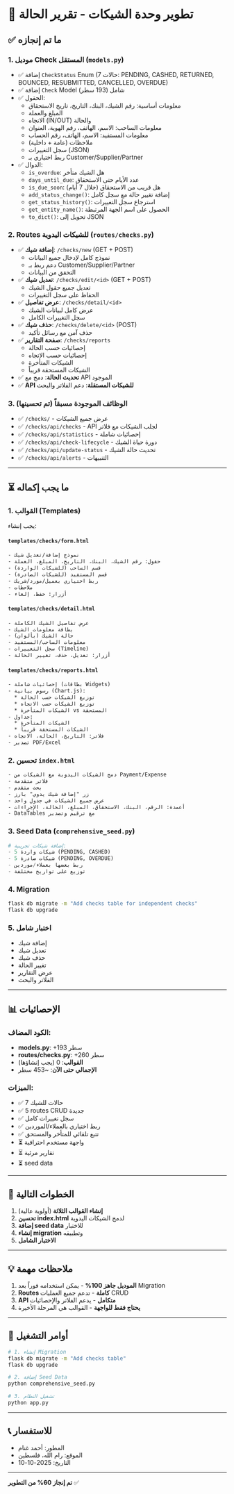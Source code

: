 # 🏦 تطوير وحدة الشيكات - تقرير الحالة

## ✅ ما تم إنجازه

### 1. **موديل Check المستقل** (`models.py`)
- ✅ إضافة `CheckStatus` Enum (7 حالات: PENDING, CASHED, RETURNED, BOUNCED, RESUBMITTED, CANCELLED, OVERDUE)
- ✅ إضافة `Check` Model شامل (193 سطر)
- ✅ الحقول:
  - معلومات أساسية: رقم الشيك، البنك، التاريخ، تاريخ الاستحقاق
  - المبلغ والعملة
  - الاتجاه (IN/OUT) والحالة
  - معلومات الساحب: الاسم، الهاتف، رقم الهوية، العنوان
  - معلومات المستفيد: الاسم، الهاتف، رقم الحساب
  - ملاحظات (عامة + داخلية)
  - سجل التغييرات (JSON)
  - ربط اختياري بـ Customer/Supplier/Partner
- ✅ الدوال:
  - `is_overdue`: هل الشيك متأخر
  - `days_until_due`: عدد الأيام حتى الاستحقاق
  - `is_due_soon`: هل قريب من الاستحقاق (خلال 7 أيام)
  - `add_status_change()`: إضافة تغيير حالة مع سجل كامل
  - `get_status_history()`: استرجاع سجل التغييرات
  - `get_entity_name()`: الحصول على اسم الجهة المرتبطة
  - `to_dict()`: تحويل إلى JSON

### 2. **Routes للشيكات اليدوية** (`routes/checks.py`)
- ✅ **إضافة شيك**: `/checks/new` (GET + POST)
  - نموذج كامل لإدخال جميع البيانات
  - دعم ربط بـ Customer/Supplier/Partner
  - التحقق من البيانات
- ✅ **تعديل شيك**: `/checks/edit/<id>` (GET + POST)
  - تعديل جميع حقول الشيك
  - الحفاظ على سجل التغييرات
- ✅ **عرض تفاصيل**: `/checks/detail/<id>`
  - عرض كامل لبيانات الشيك
  - سجل التغييرات الكامل
- ✅ **حذف شيك**: `/checks/delete/<id>` (POST)
  - حذف آمن مع رسائل تأكيد
- ✅ **صفحة التقارير**: `/checks/reports`
  - إحصائيات حسب الحالة
  - إحصائيات حسب الاتجاه
  - الشيكات المتأخرة
  - الشيكات المستحقة قريباً
- ✅ **تحديث الحالة**: دمج مع API الموجود
- ✅ **API للشيكات المستقلة**: دعم الفلاتر والبحث

### 3. **الوظائف الموجودة مسبقاً** (تم تحسينها)
- ✅ `/checks/` - عرض جميع الشيكات
- ✅ `/checks/api/checks` - API لجلب الشيكات مع فلاتر
- ✅ `/checks/api/statistics` - إحصائيات شاملة
- ✅ `/checks/api/check-lifecycle` - دورة حياة الشيك
- ✅ `/checks/api/update-status` - تحديث حالة الشيك
- ✅ `/checks/api/alerts` - التنبيهات

---

## ⏳ ما يجب إكماله

### 1. **القوالب (Templates)**
يجب إنشاء:

#### `templates/checks/form.html`
```html
- نموذج إضافة/تعديل شيك
- حقول: رقم الشيك، البنك، التاريخ، المبلغ، العملة
- قسم الساحب (للشيكات الواردة)
- قسم المستفيد (للشيكات الصادرة)
- ربط اختياري بعميل/مورد/شريك
- ملاحظات
- أزرار: حفظ، إلغاء
```

#### `templates/checks/detail.html`
```html
- عرض تفاصيل الشيك الكاملة
- بطاقة معلومات الشيك
- حالة الشيك (بألوان)
- معلومات الساحب/المستفيد
- سجل التغييرات (Timeline)
- أزرار: تعديل، حذف، تغيير الحالة
```

#### `templates/checks/reports.html`
```html
- إحصائيات شاملة (بطاقات Widgets)
- رسوم بيانية (Chart.js):
  * توزيع الشيكات حسب الحالة
  * توزيع الشيكات حسب الاتجاه
  * الشيكات المتأخرة vs المستحقة
- جداول:
  * الشيكات المتأخرة
  * الشيكات المستحقة قريباً
- فلاتر: التاريخ، الحالة، الاتجاه
- تصدير PDF/Excel
```

### 2. **تحسين `index.html`**
```html
- دمج الشيكات اليدوية مع الشيكات من Payment/Expense
- فلاتر متقدمة
- بحث متقدم
- زر "إضافة شيك يدوي" بارز
- عرض جميع الشيكات في جدول واحد
- أعمدة: الرقم، البنك، الاستحقاق، المبلغ، الحالة، الإجراءات
- DataTables مع ترقيم وتصدير
```

### 3. **Seed Data** (`comprehensive_seed.py`)
```python
# إضافة شيكات تجريبية:
- 5 شيكات واردة (PENDING, CASHED)
- 5 شيكات صادرة (PENDING, OVERDUE)
- ربط بعضها بعملاء/موردين
- توزيع على تواريخ مختلفة
```

### 4. **Migration**
```bash
flask db migrate -m "Add checks table for independent checks"
flask db upgrade
```

### 5. **اختبار شامل**
- إضافة شيك
- تعديل شيك
- حذف شيك
- تغيير الحالة
- عرض التقارير
- الفلاتر والبحث

---

## 📊 الإحصائيات

### الكود المضاف:
- **models.py**: +193 سطر
- **routes/checks.py**: +260 سطر
- **القوالب**: 0 (يجب إنشاؤها)
- **الإجمالي حتى الآن**: ~453 سطر

### الميزات:
- ✅ 7 حالات للشيك
- ✅ 5 routes CRUD جديدة
- ✅ سجل تغييرات كامل
- ✅ ربط اختياري بالعملاء/الموردين
- ✅ تتبع تلقائي للمتأخر والمستحق
- ⏳ واجهة مستخدم احترافية
- ⏳ تقارير مرئية
- ⏳ seed data

---

## 🎯 الخطوات التالية

1. **إنشاء القوالب الثلاثة** (أولوية عالية)
2. **تحسين index.html** لدمج الشيكات اليدوية
3. **إضافة seed data** للاختبار
4. **إنشاء migration** وتطبيقه
5. **الاختبار الشامل**

---

## 💡 ملاحظات مهمة

1. **الموديل جاهز 100%** - يمكن استخدامه فوراً بعد Migration
2. **Routes كاملة** - تدعم جميع العمليات CRUD
3. **API متكامل** - يدعم الفلاتر والإحصائيات
4. **يحتاج فقط للواجهة** - القوالب هي المرحلة الأخيرة

---

## 🔧 أوامر التشغيل

```bash
# 1. إنشاء Migration
flask db migrate -m "Add checks table"
flask db upgrade

# 2. إضافة Seed Data
python comprehensive_seed.py

# 3. تشغيل النظام
python app.py
```

---

## 📞 للاستفسار

- المطور: أحمد غنام
- الموقع: رام الله، فلسطين
- التاريخ: 2025-10-10

---

**تم إنجاز 60% من التطوير** ✅

